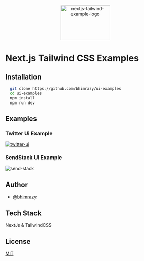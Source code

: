 <p align="center">
  <img width="155" height="110" alt="nextjs-tailwind-example-logo" src="https://user-images.githubusercontent.com/46085301/137587568-37447cde-52bb-49ec-98fd-9e3ad620a6c8.png">
</p>

# Next.js Tailwind CSS Examples


## Installation

```bash
  git clone https://github.com/bhimrazy/ui-examples
  cd ui-examples
  npm install
  npm run dev
```
## Examples 
### Twitter Ui Example
  [![twitter-ui](https://user-images.githubusercontent.com/46085301/137587824-7d4d8b4d-6bc5-4845-b1e3-5c23df801015.png)](https://www.youtube.com/watch?v=4mmwUPDBInI)
  
### SendStack Ui Example
  ![send-stack](https://user-images.githubusercontent.com/46085301/137587881-9d60f375-5a3a-4a2c-88b4-eb90f4f86a66.png)


## Author
 - [@bhimrazy](https://github.com/bhimrazy)
## Tech Stack
NextJs & TailwindCSS

## License

[MIT](https://github.com/bhimrazy/ui-examples/blob/master/LICENSE)
